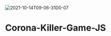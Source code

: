 ![2021-10-14T09-06-31D0-07](https://user-images.githubusercontent.com/70956757/137286915-d93290fe-cd41-49ad-b0c4-5f24335440f4.gif)
# Corona-Killer-Game-JS
